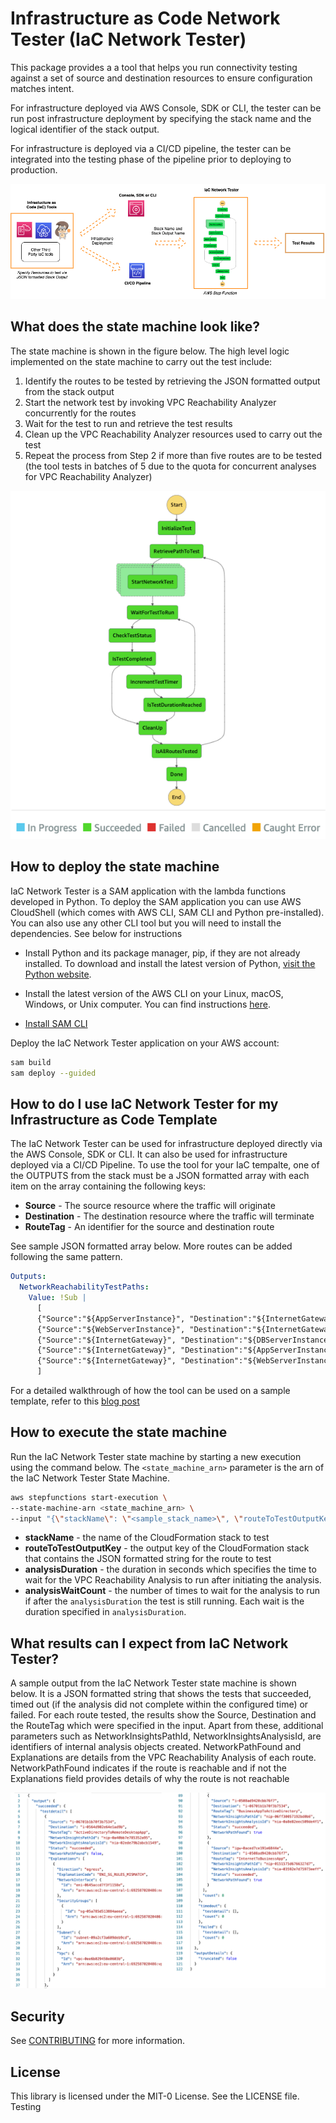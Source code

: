 # Infrastructure as Code Network Tester (IaC Network Tester)

This package provides a a tool that helps you run connectivity testing against a set of source and destination resources to ensure configuration matches intent.

For infrastructure deployed via AWS Console, SDK or CLI, the tester can be run post infrastructure deployment by specifying the stack name and the logical identifier of the stack output.

For infrastructure is deployed via a CI/CD pipeline, the tester can be integrated into the testing phase of the pipeline prior to deploying to production.

<p align="center">
  <img src="images/Fig10v2.png" alt="High Level Architecture Diagram"/>
</p>

## What does the state machine look like?

The state machine is shown in the figure below. The high level logic implemented on the state machine to carry out the test include:

1. Identify the routes to be tested by retrieving the JSON formatted output from the stack output
2. Start the network test by invoking VPC Reachability Analyzer concurrently for the routes
3. Wait for the test to run and retrieve the test results
4. Clean up the VPC Reachability Analyzer resources used to carry out the test
5. Repeat the process from Step 2 if more than five routes are to be tested (the tool tests in batches of 5 due to the quota for concurrent analyses for VPC Reachability Analyzer)

<p align="center">
  <img src="images/IaCStateMachine.png" alt="IaC Network Tester State Machine"/>
</p>

## How to deploy the state machine

IaC Network Tester is a SAM application with the lambda functions developed in Python. To deploy the SAM application you can use AWS CloudShell (which comes with AWS CLI, SAM CLI and Python pre-installed). You can also use any other CLI tool but you will need to install the dependencies. See below for instructions

- Install Python and its package manager, pip, if they are not already installed. To download and install the latest version of Python, [visit the Python website](https://www.python.org/).

- Install the latest version of the AWS CLI on your Linux, macOS, Windows, or Unix computer. You can find instructions [here](https://docs.aws.amazon.com/cli/latest/userguide/installing.html).

- [Install SAM CLI](https://docs.aws.amazon.com/serverless-application-model/latest/developerguide/serverless-sam-cli-install.html)

Deploy the IaC Network Tester application on your AWS account:

```bash
sam build
sam deploy --guided
```

## How to do I use IaC Network Tester for my Infrastructure as Code Template

The IaC Network Tester can be used for infrastructure deployed directly via the AWS Console, SDK or CLI. It can also be used for infrastructure deployed via a CI/CD Pipeline. To use the tool for your IaC tempalte, one of the OUTPUTS from the stack must be a JSON formatted array with each item on the array containing the following keys:

- **Source** - The source resource where the traffic will originate
- **Destination** - The destination resource where the traffic will terminate
- **RouteTag** - An identifier for the source and destination route

See sample JSON formatted array below. More routes can be added following the same pattern.

```yaml
Outputs:
  NetworkReachabilityTestPaths:
    Value: !Sub |
      [
      {"Source":"${AppServerInstance}", "Destination":"${InternetGateway}","RouteTag":"AppToInternet"},
      {"Source":"${WebServerInstance}", "Destination":"${InternetGateway}","RouteTag":"WebToInternet"},
      {"Source":"${InternetGateway}", "Destination":"${DBServerInstance}","RouteTag":"InternetToDB"},
      {"Source":"${InternetGateway}", "Destination":"${AppServerInstance}","RouteTag":"InternetToApp"},
      {"Source":"${InternetGateway}", "Destination":"${WebServerInstance}","RouteTag":"InternetToWeb"}
      ]
```

For a detailed walkthrough of how the tool can be used on a sample template, refer to this [blog post](https://aws.amazon.com/blogs/networking-and-content-delivery/integrating-network-connectivity-testing-with-infrastructure-deployment/)

## How to execute the state machine

Run the IaC Network Tester state machine by starting a new execution using the command below. The `<state_machine_arn>` parameter is the arn of the IaC Network Tester State Machine.

```bash
aws stepfunctions start-execution \
--state-machine-arn <state_machine_arn> \
--input "{\"stackName\": \"<sample_stack_name>\", \"routeToTestOutputKey\": \"<route_to_test_output_key>\", \"analysisDuration\": 15, \"analysisWaitCount\": 3}"
```

- **stackName** - the name of the CloudFormation stack to test
- **routeToTestOutputKey** - the output key of the CloudFormation stack that contains the JSON formatted string for the route to test
- **analysisDuration** - the duration in seconds which specifies the time to wait for the VPC Reachability Analysis to run after initiating the analysis.
- **analysisWaitCount** - the number of times to wait for the analysis to run if after the `analysisDuration` the test is still running. Each wait is the duration specified in `analysisDuration`.

## What results can I expect from IaC Network Tester?

A sample output from the IaC Network Tester state machine is shown below. It is a JSON formatted string that shows the tests that succeeded, timed out (if the analysis did not complete within the configured time) or failed. For each route tested, the results show the Source, Destination and the RouteTag which were specified in the input. Apart from these, additional parameters such as NetworkInsightsPathId, NetworkInsightsAnalysisId, are identifiers of internal analysis objects created. NetworkPathFound and Explanations are details from the VPC Reachability Analysis of each route. NetworkPathFound indicates if the route is reachable and if not the Explanations field provides details of why the route is not reachable

<p align="center">
  <img src="images/Fig15v2.png" alt="IaC Network Tester Output"/>
</p>

## Security

See [CONTRIBUTING](CONTRIBUTING.md#security-issue-notifications) for more information.

## License

This library is licensed under the MIT-0 License. See the LICENSE file.
Testing
